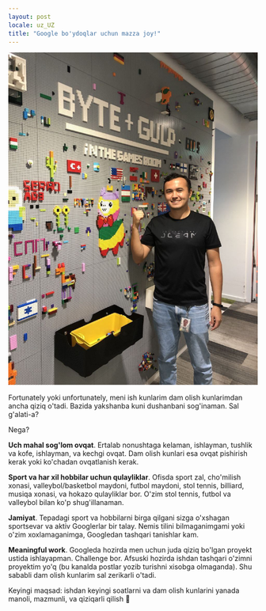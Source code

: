 ```yaml
---
layout: post
locale: uz_UZ
title: "Google bo'ydoqlar uchun mazza joy!"
---
```


![Bo'ydoq Vohid](/assets/boydoq-vohid.jpg)

Fortunately yoki unfortunately, meni ish kunlarim dam olish kunlarimdan ancha qiziq o'tadi. Bazida yakshanba kuni dushanbani sog'inaman. Sal g'alati-a?

Nega?

__Uch mahal sog'lom ovqat__. Ertalab nonushtaga kelaman, ishlayman, tushlik va kofe, ishlayman, va kechgi ovqat. Dam olish kunlari esa ovqat pishirish kerak yoki ko'chadan ovqatlanish kerak.

__Sport va har xil hobbilar uchun qulayliklar__. Ofisda sport zal, cho'milish xonasi, valleybol/basketbol maydoni, futbol maydoni, stol tennis, billiard, musiqa xonasi, va hokazo qulayliklar bor. O'zim stol tennis, futbol va valleybol bilan ko'p shug'illanaman.

__Jamiyat__. Tepadagi sport va hobbilarni birga qilgani sizga o'xshagan sportsevar va aktiv Googlerlar bir talay. Nemis tilini bilmaganimgami yoki o'zim xoxlamaganimga, Googledan tashqari tanishlar kam.

__Meaningful work__. Googleda hozirda men uchun juda qiziq bo'lgan proyekt ustida ishlayapman. Challenge bor. Afsuski hozirda ishdan tashqari o'zimni proyektim yo'q (bu kanalda postlar yozib turishni xisobga olmaganda). Shu sababli dam olish kunlarim sal zerikarli o'tadi.

Keyingi maqsad: ishdan keyingi soatlarni va dam olish kunlarini yanada manoli, mazmunli, va qiziqarli qilish 🙂